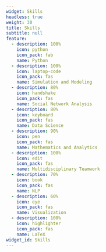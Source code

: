 ```yaml
---
widget: Skills
headless: true
weight: 30
title: Skills
subtitle: null
feature:
  - description: 100%
    icon: python
    icon_pack: fab
    name: Python
  - description: 100%
    icon: laptop-code
    icon_pack: fas
    name: Simulation and Modeling
  - description: 80%
    icon: handshake
    icon_pack: fas
    name: Social Network Analysis
  - description: 80%
    icon: keyboard
    icon_pack: fas
    name: Data Science
  - description: 90%
    icon: pen
    icon_pack: fas
    name: Mathematics and Analytics
  - description: 100%
    icon: edit
    icon_pack: fas
    name: Multidisciplinary Teamwork
  - description: 70%
    icon: book
    icon_pack: fas
    name: NLP
  - description: 60%
    icon: eye
    icon_pack: fas
    name: Visualization
  - description: 100%
    icon: highlighter
    icon_pack: fas
    name: LaTeX
widget_id: Skills
---
```

